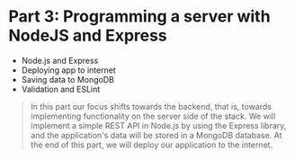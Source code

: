 # Part 3: Programming a server with NodeJS and Express
- Node.js and Express
- Deploying app to internet
- Saving data to MongoDB
- Validation and ESLint

> In this part our focus shifts towards the backend, that is, towards implementing functionality on the server side of the stack. We will implement a simple REST API in Node.js by using the Express library, and the application's data will be stored in a MongoDB database. At the end of this part, we will deploy our application to the internet.